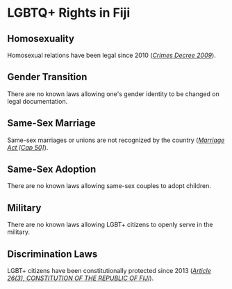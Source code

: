 # LGBTQ+ Rights in Fiji

## Homosexuality
Homosexual relations have been legal since 2010 ([*Crimes Decree 2009*](https://web.archive.org/web/20171222220501/http://www.fiji.gov.fj/getattachment/604e31fc-c7b1-41a0-9686-71377917b6eb/Decree-No-44---Crimes-Decree-2009-(pdf).aspx)).

## Gender Transition
There are no known laws allowing one's gender identity to be changed on legal documentation.

## Same-Sex Marriage
Same-sex marriages or unions are not recognized by the country ([*Marriage Act [Cap 50]*](http://www.paclii.org/fj/legis/consol_act_OK/ma85/)). 

## Same-Sex Adoption
There are no known laws allowing same-sex couples to adopt children.

## Military
There are no known laws allowing LGBT+ citizens to openly serve in the military.

## Discrimination Laws
LGBT+ citizens have been constitutionally protected since 2013 ([*Article 26(3), CONSTITUTION OF THE REPUBLIC OF FIJI*](https://web.archive.org/web/20160206063023/http://www.fiji.gov.fj/getattachment/8e981ca2-1757-4e27-88e0-f87e3b3b844e/Click-here-to-download-the-Fiji-Constitution.aspx)).
